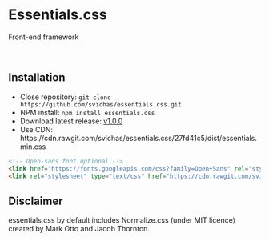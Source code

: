 <p align="center">
	<h1>Essentials.css</h1>	
	<p>Front-end framework</p>
</p>

<br>

## Installation

<ul>
	<li>Close repository: <code>git clone https://github.com/svichas/essentials.css.git</code></li>
	<li>NPM install: <code>npm install essentials.css</code></li>
	<li>Download latest release: <a href="https://github.com/svichas/essentials.css/releases/tag/1.0.0">v1.0.0</a></li>
	<li>Use CDN: https://cdn.rawgit.com/svichas/essentials.css/27fd41c5/dist/essentials.min.css</li>
</ul>

```html
<!-- Open-sans font optional -->
<link href="https://fonts.googleapis.com/css?family=Open+Sans" rel="stylesheet">
<link rel="stylesheet" type="text/css" href="https://cdn.rawgit.com/svichas/essentials.css/27fd41c5/dist/essentials.min.css">
```


## Disclaimer

<p>
	essentials.css by default includes Normalize.css (under MIT licence) created by Mark Otto and Jacob Thornton.
</p>